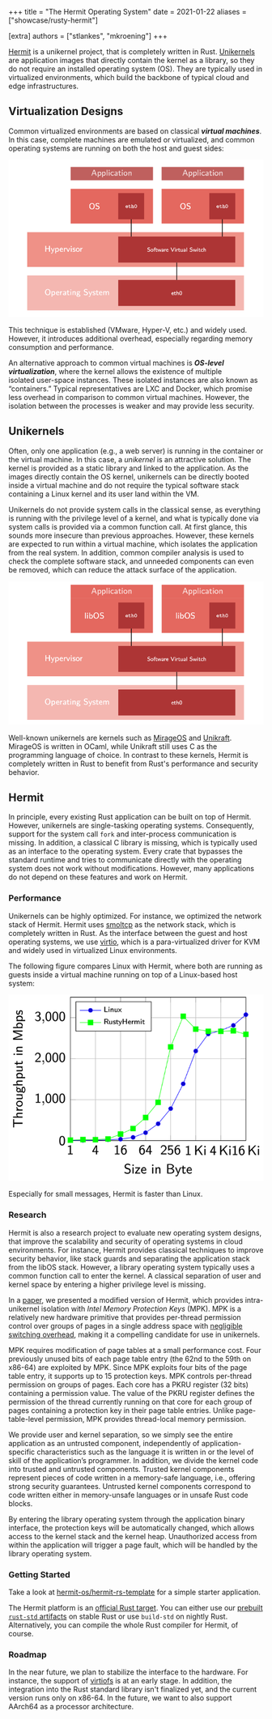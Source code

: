 +++
title = "The Hermit Operating System"
date = 2021-01-22
aliases = ["showcase/rusty-hermit"]

[extra]
authors = ["stlankes", "mkroening"]
+++

[Hermit](http://hermit-os.org) is a unikernel project, that is completely written in Rust.
[Unikernels](http://unikernel.org/) are application images that directly contain the kernel as a library, so they do not require an installed operating system (OS).
They are typically used in virtualized environments, which build the backbone of typical cloud and edge infrastructures.

<!-- more -->

<!-- showcase-intro -->

## Virtualization Designs

Common virtualized environments are based on classical **_virtual machines_**.
In this case, complete machines are emulated or virtualized, and common operating systems are running on both the host and guest sides:

![Structure of a common virtualization environment](common_vm.png)

This technique is established (VMware, Hyper-V, etc.) and widely used.
However, it introduces additional overhead, especially regarding memory consumption and performance.

An alternative approach to common virtual machines is **_OS-level virtualization_**, where the kernel allows the existence of multiple isolated user-space instances.
These isolated instances are also known as “containers.”
Typical representatives are LXC and Docker, which promise less overhead in comparison to common virtual machines.
However, the isolation between the processes is weaker and may provide less security.

## Unikernels

Often, only one application (e.g., a web server) is running in the container or the virtual machine.
In this case, a _unikernel_ is an attractive solution.
The kernel is provided as a static library and linked to the application.
As the images directly contain the OS kernel, unikernels can be directly booted inside a virtual machine and do not require the typical software stack containing a Linux kernel and its user land within the VM.

Unikernels do not provide system calls in the classical sense, as everything is running with the privilege level of a kernel, and what is typically done via system calls is provided via a common function call.
At first glance, this sounds more insecure than previous approaches.
However, these kernels are expected to run within a virtual machine, which isolates the application from the real system.
In addition, common compiler analysis is used to check the complete software stack, and unneeded components can even be removed, which can reduce the attack surface of the application.

![Structure of a library operating system](libos.png)

Well-known unikernels are kernels such as [MirageOS](https://mirage.io/) and [Unikraft](http://www.unikraft.org/).
MirageOS is written in OCaml, while Unikraft still uses C as the programming language of choice.
In contrast to these kernels, Hermit is completely written in Rust to benefit from Rust's performance and security behavior.

## Hermit

In principle, every existing Rust application can be built on top of Hermit.
However, unikernels are single-tasking operating systems.
Consequently, support for the system call `fork` and inter-process communication is missing.
In addition, a classical C library is missing, which is typically used as an interface to the operating system.
Every crate that bypasses the standard runtime and tries to communicate directly with the operating system does not work without modifications.
However, many applications do not depend on these features and work on Hermit.

### Performance

Unikernels can be highly optimized.
For instance, we optimized the network stack of Hermit.
Hermit uses [smoltcp](https://github.com/smoltcp-rs/smoltcp) as the network stack, which is completely written in Rust.
As the interface between the guest and host operating systems, we use [virtio](https://www.linux-kvm.org/page/Virtio), which is a para-virtualized driver for KVM and widely used in virtualized Linux environments.

The following figure compares Linux with Hermit, where both are running as guests inside a virtual machine running on top of a Linux-based host system:

![Bandwidth of the Hermit's experimental network interface](bandwidth.png)

Especially for small messages, Hermit is faster than Linux.

### Research

Hermit is also a research project to evaluate new operating system designs, that improve the scalability and security of operating systems in cloud environments.
For instance, Hermit provides classical techniques to improve security behavior, like stack guards and separating the application stack from the libOS stack.
However, a library operating system typically uses a common function call to enter the kernel.
A classical separation of user and kernel space by entering a higher privilege level is missing.

In a [paper](https://www.ssrg.ece.vt.edu/papers/vee20-mpk.pdf), we presented a modified version of Hermit, which provides intra-unikernel isolation with _Intel Memory Protection Keys_ (MPK).
MPK is a relatively new hardware primitive that provides per-thread permission control over groups of pages in a single address space with [negligible switching overhead](https://www.usenix.org/conference/atc19/presentation/park-soyeon), making it a compelling candidate for use in unikernels.

MPK requires modification of page tables at a small performance cost.
Four previously unused bits of each page table entry (the 62nd to the 59th on x86-64) are exploited by MPK.
Since MPK exploits four bits of the page table entry, it supports up to 15 protection keys.
MPK controls per-thread permission on groups of pages.
Each core has a PKRU register (32 bits) containing a permission value.
The value of the PKRU register defines the permission of the thread currently running on that core for each group of pages containing a protection key in their page table entries.
Unlike page-table-level permission, MPK provides thread-local memory permission.

We provide user and kernel separation, so we simply see the entire application as an untrusted component, independently of application-specific characteristics such as the language it is written in or the level of skill of the application’s programmer.
In addition, we divide the kernel code into trusted and untrusted components.
Trusted kernel components represent pieces of code written in a memory-safe language, i.e., offering strong security guarantees.
Untrusted kernel components correspond to code written either in memory-unsafe languages or in unsafe Rust code blocks.

By entering the library operating system through the application binary interface, the protection keys will be automatically changed, which allows access to the kernel stack and the kernel heap.
Unauthorized access from within the application will trigger a page fault, which will be handled by the library operating system.

### Getting Started

Take a look at [hermit-os/hermit-rs-template](https://github.com/hermit-os/hermit-rs-template) for a simple starter application.

The Hermit platform is an [official Rust target](https://doc.rust-lang.org/nightly/rustc/platform-support/hermit.html).
You can either use our [prebuilt `rust-std` artifacts](https://github.com/hermit-os/rust-std-hermit) on stable Rust or use `build-std` on nightly Rust.
Alternatively, you can compile the whole Rust compiler for Hermit, of course.

### Roadmap

In the near future, we plan to stabilize the interface to the hardware.
For instance, the support of [virtiofs](https://virtio-fs.gitlab.io/) is at an early stage.
In addition, the integration into the Rust standard library isn't finalized yet, and the current version runs only on x86-64.
In the future, we want to also support AArch64 as a processor architecture.
